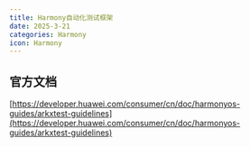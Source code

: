 ```yaml
---
title: Harmony自动化测试框架
date: 2025-3-21
categories: Harmony
icon: Harmony
---
```


## 官方文档

[https://developer.huawei.com/consumer/cn/doc/harmonyos-guides/arkxtest-guidelines](https://developer.huawei.com/consumer/cn/doc/harmonyos-guides/arkxtest-guidelines)